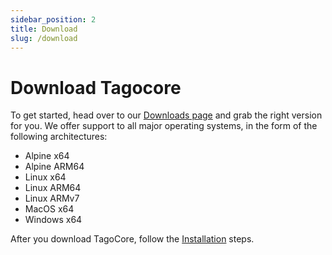 ```yaml
---
sidebar_position: 2
title: Download
slug: /download
---
```


# Download Tagocore

To get started, head over to our [Downloads page](https://tagocore.com/download) and grab the right version for you. We offer support to all major operating systems, in the form of the following architectures:

- Alpine x64
- Alpine ARM64
- Linux x64
- Linux ARM64
- Linux ARMv7
- MacOS x64
- Windows x64

After you download TagoCore, follow the [Installation](/docs/installation) steps.
